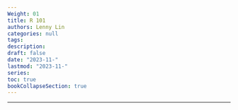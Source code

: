 ```yaml
---
Weight: 01
title: R 101
authors: Lenny Lin
categories: null
tags: 
description: 
draft: false
date: "2023-11-"
lastmod: "2023-11-"
series:
toc: true
bookCollapseSection: true
---
```



<!--more-->

---



